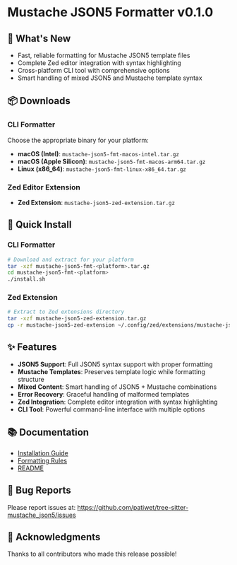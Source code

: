 # Mustache JSON5 Formatter v0.1.0

## 🎉 What's New

- Fast, reliable formatting for Mustache JSON5 template files
- Complete Zed editor integration with syntax highlighting
- Cross-platform CLI tool with comprehensive options
- Smart handling of mixed JSON5 and Mustache template syntax

## 📦 Downloads

### CLI Formatter

Choose the appropriate binary for your platform:

- **macOS (Intel)**: `mustache-json5-fmt-macos-intel.tar.gz`
- **macOS (Apple Silicon)**: `mustache-json5-fmt-macos-arm64.tar.gz`
- **Linux (x86_64)**: `mustache-json5-fmt-linux-x86_64.tar.gz`

### Zed Editor Extension

- **Zed Extension**: `mustache-json5-zed-extension.tar.gz`

## 🚀 Quick Install

### CLI Formatter
```bash
# Download and extract for your platform
tar -xzf mustache-json5-fmt-<platform>.tar.gz
cd mustache-json5-fmt-<platform>
./install.sh
```

### Zed Extension
```bash
# Extract to Zed extensions directory
tar -xzf mustache-json5-zed-extension.tar.gz
cp -r mustache-json5-zed-extension ~/.config/zed/extensions/mustache-json5
```

## ✨ Features

- **JSON5 Support**: Full JSON5 syntax support with proper formatting
- **Mustache Templates**: Preserves template logic while formatting structure
- **Mixed Content**: Smart handling of JSON5 + Mustache combinations
- **Error Recovery**: Graceful handling of malformed templates
- **Zed Integration**: Complete editor integration with syntax highlighting
- **CLI Tool**: Powerful command-line interface with multiple options

## 📚 Documentation

- [Installation Guide](https://github.com/patiwet/tree-sitter-mustache_json5/blob/main/INSTALL.md)
- [Formatting Rules](https://github.com/patiwet/tree-sitter-mustache_json5/blob/main/FORMATTING_RULES.md)
- [README](https://github.com/patiwet/tree-sitter-mustache_json5/blob/main/README.md)

## 🐛 Bug Reports

Please report issues at: https://github.com/patiwet/tree-sitter-mustache_json5/issues

## 🙏 Acknowledgments

Thanks to all contributors who made this release possible!
